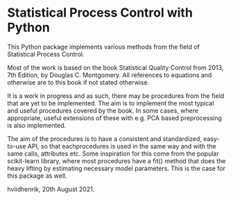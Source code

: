 Statistical Process Control with Python
========================
This Python package implements various methods from the field of Statistical Process Control.

Most of the work is based on the book Statistical Quality Control from 2013, 7th Edition, 
by Douglas C. Montgomery. All references to equations and otherwise are to this book if
not stated otherwise.

It is a work in progress and as such, there may be procedures from the field that are yet
to be implemented. The aim is to implement the most typical and useful procedures covered 
by the book. In some cases, where appropriate, useful extensions of these with e.g. PCA 
based preprocessing is also implemented.

The aim of the procedures is to have a consistent and standardized, easy-to-use API, so
that eachprocedures is used in the same way and with the same calls, attributes etc. Some 
inspiration for this come from the popular scikit-learn library, where most procedures have
a fit() method that does the heavy lifting by estimating necessary model parameters. This
is the case for this package as well. 

hviidhenrik, 20th August 2021.
